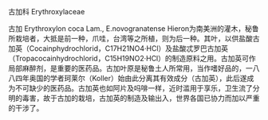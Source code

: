 古加科 Erythroxylaceae

  

古加 Erythroxylon coca Lam., E.novogranatense Hieron为南美洲的灌木，秘鲁所栽培者，大抵是前一种，爪哇，台湾等之所植，则为后一种。其叶，以供盐酸古加英（Cocainphydrochlorid，C17H21NO4·HCl）及盐酸忒罗巴古加英（Tropacocainhydrochlorid，C15H19NO2·HCl）的制造原料之用。古加英可作局部麻醉剂，是重要的医药品。古加叶原是秘鲁土人所常用，当作嗜好品的，一八八四年奥国的学者珂莱尔（Koller）始由此分离其有效成分（古加英），此后遂成为不可缺少的医药品。古加英也如阿片及吗啡一样，近时滥用于享乐，卫生流了分明的毒害，故于古加的栽培，古加英的制造及输出入，世界各国已协力而加以严重的干涉了。
